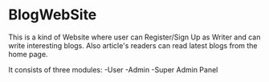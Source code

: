 # BlogWebSite
This is a kind of Website where user can Register/Sign Up as Writer and can write interesting blogs.
Also article's readers can read latest blogs from the home page.

It consists of three modules:
-User
-Admin
-Super Admin Panel

